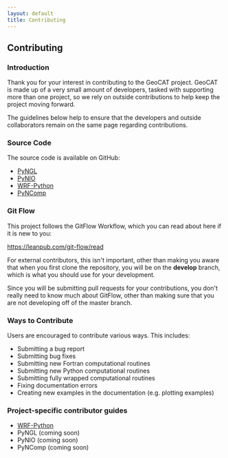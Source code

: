```yaml
---
layout: default
title: Contributing
---
```


## Contributing

### Introduction

Thank you for your interest in contributing to the GeoCAT project.
GeoCAT is made up of a very small amount of developers, tasked with
supporting more than one project, so we rely on outside contributions
to help keep the project moving forward.

The guidelines below help to ensure that the developers and outside
collaborators remain on the same page regarding contributions.


### Source Code

The source code is available on GitHub:

* [PyNGL](https://github.com/NCAR/pyngl)
* [PyNIO](https://github.com/NCAR/pynio)
* [WRF-Python](https://github.com/NCAR/wrf-python)
* [PyNComp](https://github.com/NCAR/pyncomp)


### Git Flow

This project follows the GitFlow Workflow, which you can read about here if it
is new to you:

https://leanpub.com/git-flow/read

For external contributors, this isn't important, other than making you aware
that when you first clone the repository, you will be on the
**develop** branch, which is what you should use for your development.

Since you will be submitting pull requests for your contributions, you don't
really need to know much about GitFlow, other than making sure that you
are not developing off of the master branch.


### Ways to Contribute

Users are encouraged to contribute various ways. This includes:

- Submitting a bug report
- Submitting bug fixes
- Submitting new Fortran computational routines
- Submitting new Python computational routines
- Submitting fully wrapped computational routines
- Fixing documentation errors
- Creating new examples in the documentation (e.g. plotting examples)


### Project-specific contributor guides
* [WRF-Python](https://wrf-python.readthedocs.io/en/latest/contrib.html)
* PyNGL (coming soon)
* PyNIO (coming soon)
* PyNComp (coming soon)
